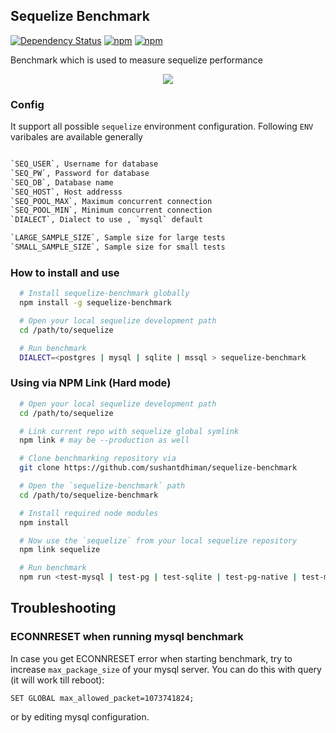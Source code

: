 ## Sequelize Benchmark
[![Dependency Status](https://david-dm.org/sushantdhiman/sequelize-benchmark.svg?style=flat-square)](https://david-dm.org/sushantdhiman/sequelize-benchmark)
[![npm](https://img.shields.io/npm/v/sequelize-benchmark.svg?maxAge=86400&style=flat-square)](https://www.npmjs.com/package/sequelize-benchmark)
[![npm](https://img.shields.io/npm/dm/sequelize-benchmark.svg?maxAge=3600&style=flat-square)](https://www.npmjs.com/package/sequelize-benchmark)

Benchmark which is used to measure sequelize performance

<p align="center"><img src="http://i.imgur.com/KIu67yV.png" /></p>

### Config

It support all possible `sequelize` environment configuration. Following `ENV` varibales are available generally

```bash

`SEQ_USER`, Username for database
`SEQ_PW`, Password for database
`SEQ_DB`, Database name
`SEQ_HOST`, Host addresss
`SEQ_POOL_MAX`, Maximum concurrent connection
`SEQ_POOL_MIN`, Minimum concurrent connection
`DIALECT`, Dialect to use , `mysql` default

`LARGE_SAMPLE_SIZE`, Sample size for large tests
`SMALL_SAMPLE_SIZE`, Sample size for small tests

```

### How to install and use

```bash
  # Install sequelize-benchmark globally
  npm install -g sequelize-benchmark

  # Open your local sequelize development path
  cd /path/to/sequelize

  # Run benchmark
  DIALECT=<postgres | mysql | sqlite | mssql > sequelize-benchmark
```

### Using via NPM Link (Hard mode)

```bash
  # Open your local sequelize development path
  cd /path/to/sequelize

  # Link current repo with sequelize global symlink
  npm link # may be --production as well

  # Clone benchmarking repository via
  git clone https://github.com/sushantdhiman/sequelize-benchmark

  # Open the `sequelize-benchmark` path
  cd /path/to/sequelize-benchmark

  # Install required node modules
  npm install

  # Now use the `sequelize` from your local sequelize repository
  npm link sequelize

  # Run benchmark
  npm run <test-mysql | test-pg | test-sqlite | test-pg-native | test-mssql>
```

## Troubleshooting

### ECONNRESET when running mysql benchmark

In case you get ECONNRESET error when starting benchmark, try to increase `max_package_size` of your mysql server.
You can do this with query (it will work till reboot):

```
SET GLOBAL max_allowed_packet=1073741824;
```

or by editing mysql configuration.
